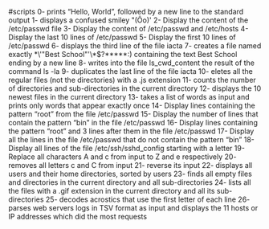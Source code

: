 #scripts
0- prints “Hello, World”, followed by a new line to the standard output
1- displays a confused smiley "(Ôo)'
2- Display the content of the /etc/passwd file
3- Display the content of /etc/passwd and /etc/hosts
4- Display the last 10 lines of /etc/passwd
5- Display the first 10 lines of /etc/passwd
6- displays the third line of the file iacta
7-  creates a file named exactly \*\\'"Best School"\'\\*$\?\*\*\*\*\*:) containing the text Best School ending by a new line
8- writes into the file ls_cwd_content the result of the command ls -la
9- duplicates the last line of the file iacta
10- eletes all the regular files (not the directories) with a .js extension
11- counts the number of directories and sub-directories in the current directory
12- displays the 10 newest files in the current directory
13- takes a list of words as input and prints only words that appear exactly once
14- Display lines containing the pattern “root” from the file /etc/passwd
15- Display the number of lines that contain the pattern “bin” in the file /etc/passwd
16- Display lines containing the pattern “root” and 3 lines after them in the file /etc/passwd
17- Display all the lines in the file /etc/passwd that do not contain the pattern “bin”
18- Display all lines of the file /etc/ssh/sshd_config starting with a letter
19- Replace all characters A and c from input to Z and e respectively
20- removes all letters c and C from input
21- reverse its input
22- displays all users and their home directories, sorted by users
23- finds all empty files and directories in the current directory and all sub-directories
24- lists all the files with a .gif extension in the current directory and all its sub-directories
25- decodes acrostics that use the first letter of each line
26- parses web servers logs in TSV format as input and displays the 11 hosts or IP addresses which did the most requests 
